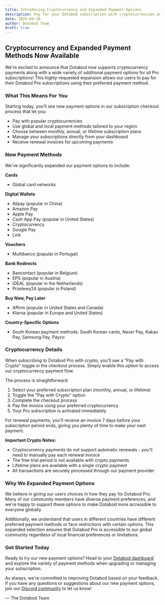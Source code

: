 ```yaml
---
title: Introducing Cryptocurrency and Expanded Payment Options
description: Pay for your Dotabod subscription with cryptocurrencies and many more payment methods
date: 2025-04-10
author: Dotabod Team
draft: true
---
```


## Cryptocurrency and Expanded Payment Methods Now Available

We're excited to announce that Dotabod now supports cryptocurrency payments along with a wide variety of additional payment options for all Pro subscriptions! This highly-requested expansion allows our users to pay for their Dotabod Pro subscriptions using their preferred payment method.

### What This Means For You

Starting today, you'll see new payment options in our subscription checkout process that let you:

- Pay with popular cryptocurrencies
- Use global and local payment methods tailored to your region
- Choose between monthly, annual, or lifetime subscription plans
- Manage your subscriptions directly from your dashboard
- Receive renewal invoices for upcoming payments

### New Payment Methods

We've significantly expanded our payment options to include:

**Cards**

- Global card networks

**Digital Wallets**

- Alipay (popular in China)
- Amazon Pay
- Apple Pay
- Cash App Pay (popular in United States)
- Cryptocurrency
- Google Pay
- Link

**Vouchers**

- Multibanco (popular in Portugal)

**Bank Redirects**

- Bancontact (popular in Belgium)
- EPS (popular in Austria)
- iDEAL (popular in the Netherlands)
- Przelewy24 (popular in Poland)

**Buy Now, Pay Later**

- Affirm (popular in United States and Canada)
- Klarna (popular in Europe and United States)

**Country-Specific Options**

- South Korean payment methods: South Korean cards, Naver Pay, Kakao Pay, Samsung Pay, Payco

### Cryptocurrency Details

When subscribing to Dotabod Pro with crypto, you'll see a "Pay with Crypto" toggle in the checkout process. Simply enable this option to access our cryptocurrency payment flow.

The process is straightforward:

1. Select your preferred subscription plan (monthly, annual, or lifetime)
2. Toggle the "Pay with Crypto" option
3. Complete the checkout process
4. Pay the invoice using your preferred cryptocurrency
5. Your Pro subscription is activated immediately

For renewal payments, you'll receive an invoice 7 days before your subscription period ends, giving you plenty of time to make your next payment.

**Important Crypto Notes:**

- Cryptocurrency payments do not support automatic renewals - you'll need to manually pay each renewal invoice
- The free trial period is not available with crypto payments
- Lifetime plans are available with a single crypto payment
- All transactions are securely processed through our payment provider

### Why We Expanded Payment Options

We believe in giving our users choices in how they pay for Dotabod Pro. Many of our community members have diverse payment preferences, and we're happy to support these options to make Dotabod more accessible to everyone globally.

Additionally, we understand that users in different countries have different preferred payment methods or face restrictions with certain options. This expanded selection ensures that Dotabod Pro is accessible to our global community regardless of local financial preferences or limitations.

### Get Started Today

Ready to try our new payment options? Head to your [Dotabod dashboard](https://dotabod.com/dashboard/billing) and explore the variety of payment methods when upgrading or managing your subscription.

As always, we're committed to improving Dotabod based on your feedback. If you have any questions or suggestions about our new payment options, join our [Discord community](https://discord.dotabod.com) to let us know!

— The Dotabod Team
